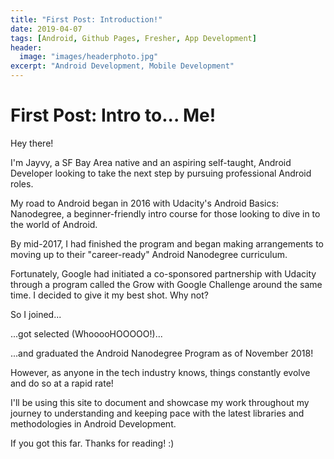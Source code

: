 ```yaml
---
title: "First Post: Introduction!"
date: 2019-04-07
tags: [Android, Github Pages, Fresher, App Development]
header:
  image: "images/headerphoto.jpg"
excerpt: "Android Development, Mobile Development"
---
```


# First Post: Intro to... Me!

Hey there!

I'm Jayvy, a SF Bay Area native and an aspiring self-taught, Android Developer looking to take the next step by pursuing professional Android roles.

My road to Android began in 2016 with Udacity's Android Basics: Nanodegree, a beginner-friendly intro course for those looking to dive in to the world of Android. 

By mid-2017, I had finished the program and began making arrangements to moving up to their "career-ready" Android Nanodegree curriculum. 

Fortunately, Google had initiated a co-sponsored partnership with Udacity through a program called the Grow with Google Challenge around the same time. I decided to give it my best shot. Why not?

So I joined...

...got selected (WhooooHOOOOO!)...

...and graduated the Android Nanodegree Program as of November 2018!

However, as anyone in the tech industry knows, things constantly evolve and do so at a rapid rate! 

I'll be using this site to document and showcase my work throughout my journey to understanding and keeping pace with the latest libraries and methodologies in Android Development. 

If you got this far. Thanks for reading! :)